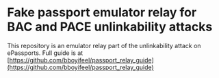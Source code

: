 # Fake passport emulator relay for BAC and PACE unlinkability attacks

This repository is an emulator relay part of the unlinkability attack on ePassports. Full guide is at [https://github.com/bboyifeel/passport_relay_guide](https://github.com/bboyifeel/passport_relay_guide)
